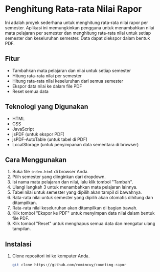 # Penghitung Rata-rata Nilai Rapor

Ini adalah proyek sederhana untuk menghitung rata-rata nilai rapor per semester. Aplikasi ini memungkinkan pengguna untuk menambahkan nilai mata pelajaran per semester dan menghitung rata-rata nilai untuk setiap semester dan keseluruhan semester. Data dapat diekspor dalam bentuk PDF.

## Fitur
- Tambahkan mata pelajaran dan nilai untuk setiap semester
- Hitung rata-rata nilai per semester
- Hitung rata-rata nilai keseluruhan dari semua semester
- Ekspor data nilai ke dalam file PDF
- Reset semua data

## Teknologi yang Digunakan
- HTML
- CSS
- JavaScript
- jsPDF (untuk ekspor PDF)
- jsPDF-AutoTable (untuk tabel di PDF)
- LocalStorage (untuk penyimpanan data sementara di browser)

## Cara Menggunakan
1. Buka file `index.html` di browser Anda.
2. Pilih semester yang diinginkan dari dropdown.
3. Isi nama mata pelajaran dan nilai, lalu klik tombol "Tambah".
4. Ulangi langkah 3 untuk menambahkan mata pelajaran lainnya.
5. Tabel nilai untuk semester yang dipilih akan tampil di bawahnya.
6. Rata-rata nilai untuk semester yang dipilih akan otomatis dihitung dan ditampilkan.
7. Rata-rata nilai keseluruhan akan ditampilkan di bagian bawah.
8. Klik tombol "Ekspor ke PDF" untuk menyimpan data nilai dalam bentuk file PDF.
9. Klik tombol "Reset" untuk menghapus semua data dan mengatur ulang tampilan.

## Instalasi
1. Clone repositori ini ke komputer Anda.
   ```bash
   git clone https://github.com/romincuy/counting-rapor
